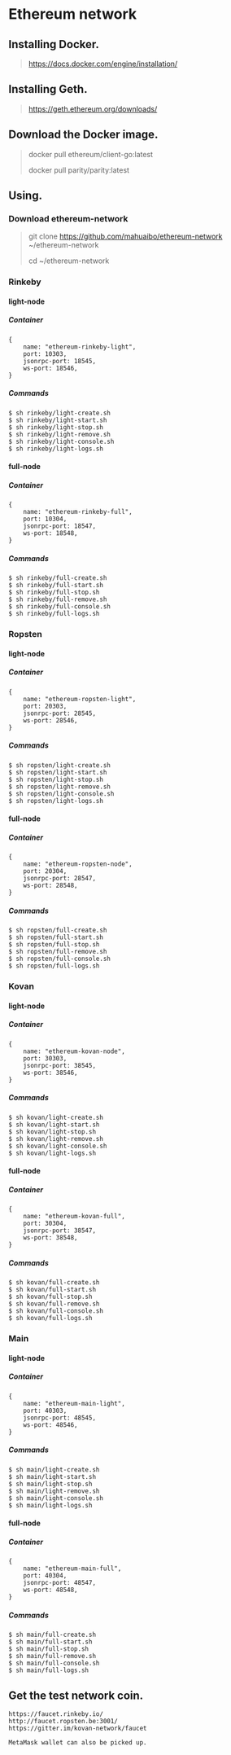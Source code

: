 # Ethereum network

## Installing Docker.

> https://docs.docker.com/engine/installation/
>

## Installing Geth.

> https://geth.ethereum.org/downloads/
> 

## Download the Docker image.

> docker pull ethereum/client-go:latest
>
> docker pull parity/parity:latest
>

## Using.

### Download ethereum-network

> git clone https://github.com/mahuaibo/ethereum-network ~/ethereum-network
>
> cd ~/ethereum-network
>

### Rinkeby

#### light-node

##### Container

```
{
    name: "ethereum-rinkeby-light",
    port: 10303,
    jsonrpc-port: 18545,
    ws-port: 18546,
}
```

##### Commands

```
$ sh rinkeby/light-create.sh
$ sh rinkeby/light-start.sh
$ sh rinkeby/light-stop.sh
$ sh rinkeby/light-remove.sh
$ sh rinkeby/light-console.sh
$ sh rinkeby/light-logs.sh

```

#### full-node

##### Container

```
{
    name: "ethereum-rinkeby-full",
    port: 10304,
    jsonrpc-port: 18547,
    ws-port: 18548,
}
```

##### Commands

```
$ sh rinkeby/full-create.sh
$ sh rinkeby/full-start.sh
$ sh rinkeby/full-stop.sh
$ sh rinkeby/full-remove.sh
$ sh rinkeby/full-console.sh
$ sh rinkeby/full-logs.sh
```

### Ropsten

#### light-node

##### Container

```
{
    name: "ethereum-ropsten-light",
    port: 20303,
    jsonrpc-port: 28545,
    ws-port: 28546,
}
```

##### Commands

```
$ sh ropsten/light-create.sh
$ sh ropsten/light-start.sh
$ sh ropsten/light-stop.sh
$ sh ropsten/light-remove.sh
$ sh ropsten/light-console.sh
$ sh ropsten/light-logs.sh
```

#### full-node

##### Container

```
{
    name: "ethereum-ropsten-node",
    port: 20304,
    jsonrpc-port: 28547,
    ws-port: 28548,
}
```

##### Commands

```
$ sh ropsten/full-create.sh
$ sh ropsten/full-start.sh
$ sh ropsten/full-stop.sh
$ sh ropsten/full-remove.sh
$ sh ropsten/full-console.sh
$ sh ropsten/full-logs.sh
```

### Kovan

#### light-node

##### Container

```
{
    name: "ethereum-kovan-node",
    port: 30303,
    jsonrpc-port: 38545,
    ws-port: 38546,
}
```

##### Commands

```
$ sh kovan/light-create.sh
$ sh kovan/light-start.sh
$ sh kovan/light-stop.sh
$ sh kovan/light-remove.sh
$ sh kovan/light-console.sh
$ sh kovan/light-logs.sh
```

#### full-node

##### Container

```
{
    name: "ethereum-kovan-full",
    port: 30304,
    jsonrpc-port: 38547,
    ws-port: 38548,
}
```

##### Commands

```
$ sh kovan/full-create.sh
$ sh kovan/full-start.sh
$ sh kovan/full-stop.sh
$ sh kovan/full-remove.sh
$ sh kovan/full-console.sh
$ sh kovan/full-logs.sh
```

### Main

#### light-node

##### Container

```
{
    name: "ethereum-main-light",
    port: 40303,
    jsonrpc-port: 48545,
    ws-port: 48546,
}
```

##### Commands

```
$ sh main/light-create.sh
$ sh main/light-start.sh
$ sh main/light-stop.sh
$ sh main/light-remove.sh
$ sh main/light-console.sh
$ sh main/light-logs.sh
```

#### full-node

##### Container

```
{
    name: "ethereum-main-full",
    port: 40304,
    jsonrpc-port: 48547,
    ws-port: 48548,
}
```

##### Commands

```
$ sh main/full-create.sh
$ sh main/full-start.sh
$ sh main/full-stop.sh
$ sh main/full-remove.sh
$ sh main/full-console.sh
$ sh main/full-logs.sh
```

## Get the test network coin.

```
https://faucet.rinkeby.io/
http://faucet.ropsten.be:3001/
https://gitter.im/kovan-network/faucet

MetaMask wallet can also be picked up.
```

